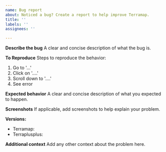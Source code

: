 ```yaml
---
name: Bug report
about: Noticed a bug? Create a report to help improve Terramap.
title: ''
labels: ''
assignees: ''

---
```


**Describe the bug**
A clear and concise description of what the bug is.

**To Reproduce**
Steps to reproduce the behavior:
1. Go to '...'
2. Click on '....'
3. Scroll down to '....'
4. See error

**Expected behavior**
A clear and concise description of what you expected to happen.

**Screenshots**
If applicable, add screenshots to help explain your problem.

**Versions:**
 - Terramap: <replace with the version you have>
 - Terraplusplus: <replace with the version you have>

**Additional context**
Add any other context about the problem here.
